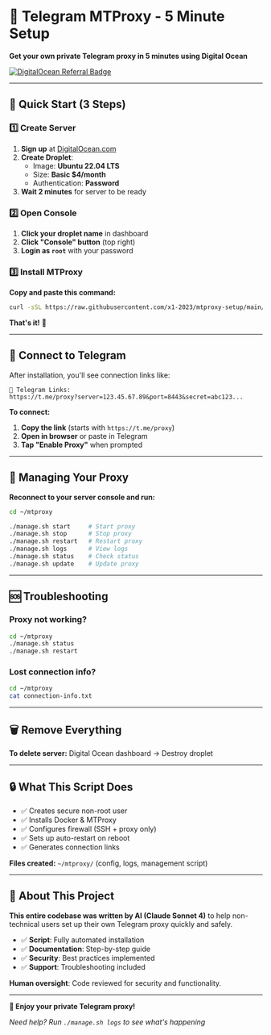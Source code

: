 # 🚀 Telegram MTProxy - 5 Minute Setup

**Get your own private Telegram proxy in 5 minutes using Digital Ocean**

[![DigitalOcean Referral Badge](https://web-platforms.sfo2.cdn.digitaloceanspaces.com/WWW/Badge%201.svg)](https://www.digitalocean.com/?refcode=e0496d81b971&utm_campaign=Referral_Invite&utm_medium=Referral_Program&utm_source=badge)

---

## 🎯 Quick Start (3 Steps)

### 1️⃣ Create Server
1. **Sign up** at [DigitalOcean.com](https://www.digitalocean.com/?refcode=e0496d81b971&utm_campaign=Referral_Invite&utm_medium=Referral_Program&utm_source=badge)
2. **Create Droplet**:
   - Image: **Ubuntu 22.04 LTS**
   - Size: **Basic $4/month**
   - Authentication: **Password**
3. **Wait 2 minutes** for server to be ready

### 2️⃣ Open Console
1. **Click your droplet name** in dashboard
2. **Click "Console" button** (top right)
3. **Login as `root`** with your password

### 3️⃣ Install MTProxy
**Copy and paste this command:**

```bash
curl -sSL https://raw.githubusercontent.com/x1-2023/mtproxy-setup/main/install.sh | bash
```

**That's it!** 🎉

---

## 📱 Connect to Telegram

After installation, you'll see connection links like:

```
📱 Telegram Links:
https://t.me/proxy?server=123.45.67.89&port=8443&secret=abc123...
```

**To connect:**
1. **Copy the link** (starts with `https://t.me/proxy`)
2. **Open in browser** or paste in Telegram
3. **Tap "Enable Proxy"** when prompted

---

## 🔧 Managing Your Proxy

**Reconnect to your server console and run:**

```bash
cd ~/mtproxy

./manage.sh start     # Start proxy
./manage.sh stop      # Stop proxy
./manage.sh restart   # Restart proxy
./manage.sh logs      # View logs
./manage.sh status    # Check status
./manage.sh update    # Update proxy
```

---

## 🆘 Troubleshooting

### Proxy not working?
```bash
cd ~/mtproxy
./manage.sh status
./manage.sh restart
```

### Lost connection info?
```bash
cd ~/mtproxy
cat connection-info.txt
```

---

## 🗑️ Remove Everything

**To delete server:** Digital Ocean dashboard → Destroy droplet

---

## 🔒 What This Script Does

- ✅ Creates secure non-root user
- ✅ Installs Docker & MTProxy
- ✅ Configures firewall (SSH + proxy only)
- ✅ Sets up auto-restart on reboot
- ✅ Generates connection links

**Files created:** `~/mtproxy/` (config, logs, management script)

---

## 🤖 About This Project

**This entire codebase was written by AI (Claude Sonnet 4)** to help non-technical users set up their own Telegram proxy quickly and safely.

- ✅ **Script**: Fully automated installation
- ✅ **Documentation**: Step-by-step guide
- ✅ **Security**: Best practices implemented
- ✅ **Support**: Troubleshooting included

**Human oversight**: Code reviewed for security and functionality.

---

**🎉 Enjoy your private Telegram proxy!**

*Need help? Run `./manage.sh logs` to see what's happening*
